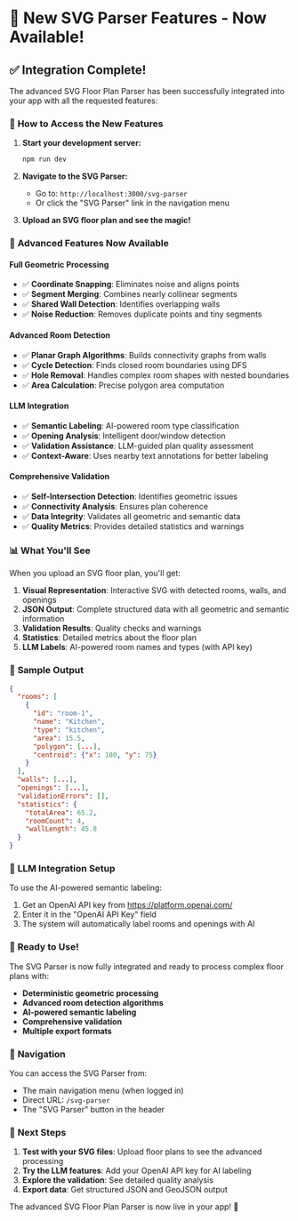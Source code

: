 # 🎉 New SVG Parser Features - Now Available!

## ✅ **Integration Complete!**

The advanced SVG Floor Plan Parser has been successfully integrated into your app with all the requested features:

### 🚀 **How to Access the New Features**

1. **Start your development server:**
   ```bash
   npm run dev
   ```

2. **Navigate to the SVG Parser:**
   - Go to: `http://localhost:3000/svg-parser`
   - Or click the "SVG Parser" link in the navigation menu

3. **Upload an SVG floor plan and see the magic!**

### 🔧 **Advanced Features Now Available**

#### **Full Geometric Processing**
- ✅ **Coordinate Snapping**: Eliminates noise and aligns points
- ✅ **Segment Merging**: Combines nearly collinear segments
- ✅ **Shared Wall Detection**: Identifies overlapping walls
- ✅ **Noise Reduction**: Removes duplicate points and tiny segments

#### **Advanced Room Detection**
- ✅ **Planar Graph Algorithms**: Builds connectivity graphs from walls
- ✅ **Cycle Detection**: Finds closed room boundaries using DFS
- ✅ **Hole Removal**: Handles complex room shapes with nested boundaries
- ✅ **Area Calculation**: Precise polygon area computation

#### **LLM Integration**
- ✅ **Semantic Labeling**: AI-powered room type classification
- ✅ **Opening Analysis**: Intelligent door/window detection
- ✅ **Validation Assistance**: LLM-guided plan quality assessment
- ✅ **Context-Aware**: Uses nearby text annotations for better labeling

#### **Comprehensive Validation**
- ✅ **Self-Intersection Detection**: Identifies geometric issues
- ✅ **Connectivity Analysis**: Ensures plan coherence
- ✅ **Data Integrity**: Validates all geometric and semantic data
- ✅ **Quality Metrics**: Provides detailed statistics and warnings

### 📊 **What You'll See**

When you upload an SVG floor plan, you'll get:

1. **Visual Representation**: Interactive SVG with detected rooms, walls, and openings
2. **JSON Output**: Complete structured data with all geometric and semantic information
3. **Validation Results**: Quality checks and warnings
4. **Statistics**: Detailed metrics about the floor plan
5. **LLM Labels**: AI-powered room names and types (with API key)

### 🎯 **Sample Output**

```json
{
  "rooms": [
    {
      "id": "room-1",
      "name": "Kitchen",
      "type": "kitchen", 
      "area": 15.5,
      "polygon": [...],
      "centroid": {"x": 100, "y": 75}
    }
  ],
  "walls": [...],
  "openings": [...],
  "validationErrors": [],
  "statistics": {
    "totalArea": 65.2,
    "roomCount": 4,
    "wallLength": 45.8
  }
}
```

### 🔑 **LLM Integration Setup**

To use the AI-powered semantic labeling:

1. Get an OpenAI API key from https://platform.openai.com/
2. Enter it in the "OpenAI API Key" field
3. The system will automatically label rooms and openings with AI

### 🎉 **Ready to Use!**

The SVG Parser is now fully integrated and ready to process complex floor plans with:

- **Deterministic geometric processing**
- **Advanced room detection algorithms** 
- **AI-powered semantic labeling**
- **Comprehensive validation**
- **Multiple export formats**

### 📱 **Navigation**

You can access the SVG Parser from:
- The main navigation menu (when logged in)
- Direct URL: `/svg-parser`
- The "SVG Parser" button in the header

### 🚀 **Next Steps**

1. **Test with your SVG files**: Upload floor plans to see the advanced processing
2. **Try the LLM features**: Add your OpenAI API key for AI labeling
3. **Explore the validation**: See detailed quality analysis
4. **Export data**: Get structured JSON and GeoJSON output

The advanced SVG Floor Plan Parser is now live in your app! 🎉
